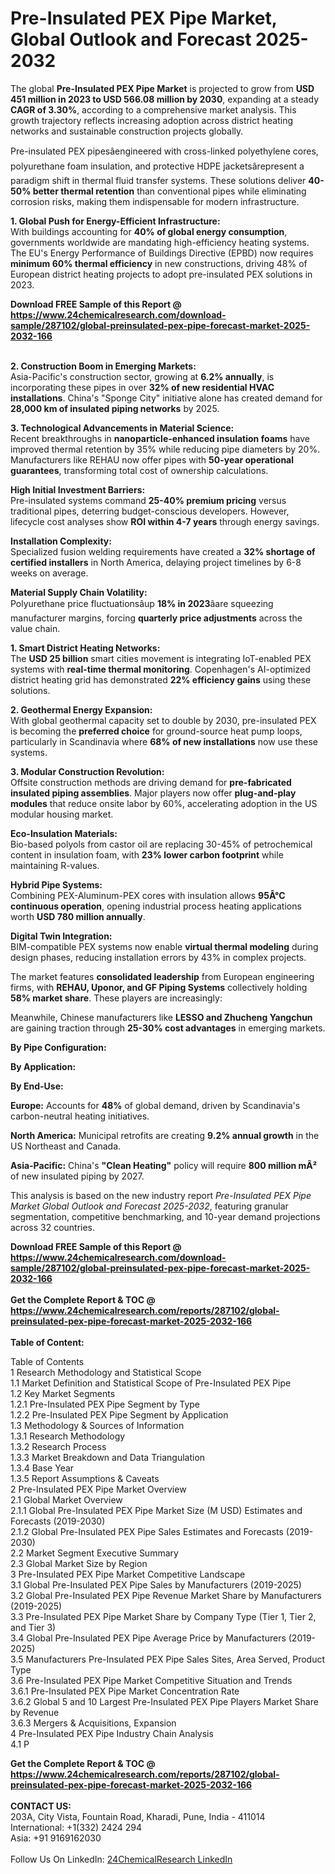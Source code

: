 <h1>Pre-Insulated PEX Pipe Market, Global Outlook and Forecast 2025-2032</h1><p>The global <strong>Pre-Insulated PEX Pipe Market</strong> is projected to grow from <strong>USD 451 million in 2023 to USD 566.08 million by 2030</strong>, expanding at a steady <strong>CAGR of 3.30%</strong>, according to a comprehensive market analysis. This growth trajectory reflects increasing adoption across district heating networks and sustainable construction projects globally.</p><p>Pre-insulated PEX pipesâengineered with cross-linked polyethylene cores, polyurethane foam insulation, and protective HDPE jacketsârepresent a paradigm shift in thermal fluid transfer systems. These solutions deliver <strong>40-50% better thermal retention</strong> than conventional pipes while eliminating corrosion risks, making them indispensable for modern infrastructure.</p><p><strong>1. Global Push for Energy-Efficient Infrastructure:</strong><br>
With buildings accounting for <strong>40% of global energy consumption</strong>, governments worldwide are mandating high-efficiency heating systems. The EU's Energy Performance of Buildings Directive (EPBD) now requires <strong>minimum 60% thermal efficiency</strong> in new constructions, driving 48% of European district heating projects to adopt pre-insulated PEX solutions in 2023.</p><div><b>Download FREE Sample of this Report @ 
            <a href="https://www.24chemicalresearch.com/download-sample/287102/global-preinsulated-pex-pipe-forecast-market-2025-2032-166">
            https://www.24chemicalresearch.com/download-sample/287102/global-preinsulated-pex-pipe-forecast-market-2025-2032-166</a></b></div><br><p><strong>2. Construction Boom in Emerging Markets:</strong><br>
Asia-Pacific's construction sector, growing at <strong>6.2% annually</strong>, is incorporating these pipes in over <strong>32% of new residential HVAC installations</strong>. China's "Sponge City" initiative alone has created demand for <strong>28,000 km of insulated piping networks</strong> by 2025.</p><p><strong>3. Technological Advancements in Material Science:</strong><br>
Recent breakthroughs in <strong>nanoparticle-enhanced insulation foams</strong> have improved thermal retention by 35% while reducing pipe diameters by 20%. Manufacturers like REHAU now offer pipes with <strong>50-year operational guarantees</strong>, transforming total cost of ownership calculations.</p><p><strong>High Initial Investment Barriers:</strong><br>
Pre-insulated systems command <strong>25-40% premium pricing</strong> versus traditional pipes, deterring budget-conscious developers. However, lifecycle cost analyses show <strong>ROI within 4-7 years</strong> through energy savings.</p><p><strong>Installation Complexity:</strong><br>
Specialized fusion welding requirements have created a <strong>32% shortage of certified installers</strong> in North America, delaying project timelines by 6-8 weeks on average.</p><p><strong>Material Supply Chain Volatility:</strong><br>
Polyurethane price fluctuationsâup <strong>18% in 2023</strong>âare squeezing manufacturer margins, forcing <strong>quarterly price adjustments</strong> across the value chain.</p><p><strong>1. Smart District Heating Networks:</strong><br>
The <strong>USD 25 billion</strong> smart cities movement is integrating IoT-enabled PEX systems with <strong>real-time thermal monitoring</strong>. Copenhagen's AI-optimized district heating grid has demonstrated <strong>22% efficiency gains</strong> using these solutions.</p><p><strong>2. Geothermal Energy Expansion:</strong><br>
With global geothermal capacity set to double by 2030, pre-insulated PEX is becoming the <strong>preferred choice</strong> for ground-source heat pump loops, particularly in Scandinavia where <strong>68% of new installations</strong> now use these systems.</p><p><strong>3. Modular Construction Revolution:</strong><br>
Offsite construction methods are driving demand for <strong>pre-fabricated insulated piping assemblies</strong>. Major players now offer <strong>plug-and-play modules</strong> that reduce onsite labor by 60%, accelerating adoption in the US modular housing market.</p><p><strong>Eco-Insulation Materials:</strong><br>
Bio-based polyols from castor oil are replacing 30-45% of petrochemical content in insulation foam, with <strong>23% lower carbon footprint</strong> while maintaining R-values.</p><p><strong>Hybrid Pipe Systems:</strong><br>
Combining PEX-Aluminum-PEX cores with insulation allows <strong>95Â°C continuous operation</strong>, opening industrial process heating applications worth <strong>USD 780 million annually</strong>.</p><p><strong>Digital Twin Integration:</strong><br>
BIM-compatible PEX systems now enable <strong>virtual thermal modeling</strong> during design phases, reducing installation errors by 43% in complex projects.</p><p>The market features <strong>consolidated leadership</strong> from European engineering firms, with <strong>REHAU, Uponor, and GF Piping Systems</strong> collectively holding <strong>58% market share</strong>. These players are increasingly:</p><p>Meanwhile, Chinese manufacturers like <strong>LESSO and Zhucheng Yangchun</strong> are gaining traction through <strong>25-30% cost advantages</strong> in emerging markets.</p><p><strong>By Pipe Configuration:</strong></p><p><strong>By Application:</strong></p><p><strong>By End-Use:</strong></p><p><strong>Europe:</strong> Accounts for <strong>48%</strong> of global demand, driven by Scandinavia's carbon-neutral heating initiatives.</p><p><strong>North America:</strong> Municipal retrofits are creating <strong>9.2% annual growth</strong> in the US Northeast and Canada.</p><p><strong>Asia-Pacific:</strong> China's <strong>"Clean Heating"</strong> policy will require <strong>800 million mÂ²</strong> of new insulated piping by 2027.</p><p>This analysis is based on the new industry report <em>Pre-Insulated PEX Pipe Market Global Outlook and Forecast 2025-2032</em>, featuring granular segmentation, competitive benchmarking, and 10-year demand projections across 32 countries.</p><div><b>Download FREE Sample of this Report @ 
            <a href="https://www.24chemicalresearch.com/download-sample/287102/global-preinsulated-pex-pipe-forecast-market-2025-2032-166">
            https://www.24chemicalresearch.com/download-sample/287102/global-preinsulated-pex-pipe-forecast-market-2025-2032-166</a></b></div><br><div><b>Get the Complete Report & TOC @ 
            <a href="https://www.24chemicalresearch.com/reports/287102/global-preinsulated-pex-pipe-forecast-market-2025-2032-166">
            https://www.24chemicalresearch.com/reports/287102/global-preinsulated-pex-pipe-forecast-market-2025-2032-166</a></b></div><br>
            <b>Table of Content:</b><p>Table of Contents<br />
1 Research Methodology and Statistical Scope<br />
1.1 Market Definition and Statistical Scope of Pre-Insulated PEX Pipe<br />
1.2 Key Market Segments<br />
1.2.1 Pre-Insulated PEX Pipe Segment by Type<br />
1.2.2 Pre-Insulated PEX Pipe Segment by Application<br />
1.3 Methodology & Sources of Information<br />
1.3.1 Research Methodology<br />
1.3.2 Research Process<br />
1.3.3 Market Breakdown and Data Triangulation<br />
1.3.4 Base Year<br />
1.3.5 Report Assumptions & Caveats<br />
2 Pre-Insulated PEX Pipe Market Overview<br />
2.1 Global Market Overview<br />
2.1.1 Global Pre-Insulated PEX Pipe Market Size (M USD) Estimates and Forecasts (2019-2030)<br />
2.1.2 Global Pre-Insulated PEX Pipe Sales Estimates and Forecasts (2019-2030)<br />
2.2 Market Segment Executive Summary<br />
2.3 Global Market Size by Region<br />
3 Pre-Insulated PEX Pipe Market Competitive Landscape<br />
3.1 Global Pre-Insulated PEX Pipe Sales by Manufacturers (2019-2025)<br />
3.2 Global Pre-Insulated PEX Pipe Revenue Market Share by Manufacturers (2019-2025)<br />
3.3 Pre-Insulated PEX Pipe Market Share by Company Type (Tier 1, Tier 2, and Tier 3)<br />
3.4 Global Pre-Insulated PEX Pipe Average Price by Manufacturers (2019-2025)<br />
3.5 Manufacturers Pre-Insulated PEX Pipe Sales Sites, Area Served, Product Type<br />
3.6 Pre-Insulated PEX Pipe Market Competitive Situation and Trends<br />
3.6.1 Pre-Insulated PEX Pipe Market Concentration Rate<br />
3.6.2 Global 5 and 10 Largest Pre-Insulated PEX Pipe Players Market Share by Revenue<br />
3.6.3 Mergers & Acquisitions, Expansion<br />
4 Pre-Insulated PEX Pipe Industry Chain Analysis<br />
4.1 P</p><div><b>Get the Complete Report & TOC @ 
            <a href="https://www.24chemicalresearch.com/reports/287102/global-preinsulated-pex-pipe-forecast-market-2025-2032-166">
            https://www.24chemicalresearch.com/reports/287102/global-preinsulated-pex-pipe-forecast-market-2025-2032-166</a></b></div><br><b>CONTACT US:</b><br>
            203A, City Vista, Fountain Road, Kharadi, Pune, India - 411014<br>
            International: +1(332) 2424 294<br>
            Asia: +91 9169162030 <br><br>
            Follow Us On LinkedIn: <a href="https://www.linkedin.com/company/24chemicalresearch/">24ChemicalResearch LinkedIn</a>